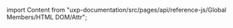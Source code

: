 
import Content from "uxp-documentation/src/pages/api/reference-js/Global Members/HTML DOM/Attr";

<Content query="product=xd"/>
